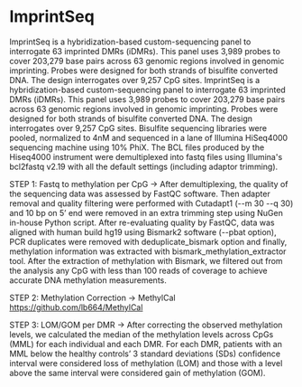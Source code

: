 # ImprintSeq
ImprintSeq is a hybridization-based custom-sequencing panel to interrogate 63 imprinted DMRs (iDMRs). This panel uses 3,989 probes to cover 203,279 base pairs across 63 genomic regions involved in genomic imprinting. Probes were designed for both strands of bisulfite converted DNA. The design interrogates over 9,257 CpG sites. ImprintSeq is a hybridization-based custom-sequencing panel to interrogate 63 imprinted DMRs (iDMRs). This panel uses 3,989 probes to cover 203,279 base pairs across 63 genomic regions involved in genomic imprinting. Probes were designed for both strands of bisulfite converted DNA. The design interrogates over 9,257 CpG sites. 
Bisulfite sequencing libraries were pooled, normalized to 4nM and sequenced in a lane of Illumina HiSeq4000 sequencing machine using 10% PhiX. The BCL files produced by the Hiseq4000 instrument were demultiplexed into fastq files using Illumina's bcl2fastq v2.19 with all the default settings (including adaptor trimming). 

STEP 1: Fastq to methylation per CpG -> 
After demultiplexing, the quality of the sequencing data was assessed by FastQC software. Then adapter removal and quality filtering were performed with Cutadapt1 (--m 30 --q 30) and 10 bp on 5’ end were removed in an extra trimming step using NuGen in-house Python script. After re-evaluating quality by FastQC, data was aligned with human build hg19 using Bismark2 software (--pbat option), PCR duplicates were removed with deduplicate_bismark option and finally, methylation information was extracted with bismark_methylation_extractor tool. After the extraction of methylation with Bismark, we filtered out from the analysis any CpG with less than 100 reads of coverage to achieve accurate DNA methylation measurements.

STEP 2: Methylation Correction -> MethylCal
https://github.com/lb664/MethylCal

STEP 3: LOM/GOM per DMR -> 
After correcting the observed methylation levels, we calculated the median of the methylation levels across CpGs (MML) for each individual and each DMR. For each DMR, patients with an MML below the healthy controls’ 3 standard deviations (SDs) confidence interval were considered loss of methylation (LOM) and those with a level above the same interval were considered gain of methylation (GOM).
